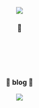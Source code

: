 <div align="center">
  <img src = https://github.com/user-attachments/assets/c9c79f96-9320-4012-9b4c-70b62f2f7e46>
</div>

<h3 align="center">🤔</h3>


<br><br><br><br>

<h3 align="center">🐸​ blog 🐸​</h3>
<div align="center">
  <a href = "https://velog.io/@seh22" target="_blank">
    <img src = https://img.shields.io/badge/Velog-20C997?style=flat&logo=velog&logoColor=white>
  </a>  
</div>


<!--
**seh22/seh22** is a ✨ _special_ ✨ repository because its `README.md` (this file) appears on your GitHub profile.

Here are some ideas to get you started:

- 🔭 I’m currently working on ...
- 🌱 I’m currently learning ...
- 👯 I’m looking to collaborate on ...
- 🤔 I’m looking for help with ...
- 💬 Ask me about ...
- 📫 How to reach me: ...
- 😄 Pronouns: ...
- ⚡ Fun fact: ...
-->
